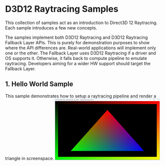 # D3D12 Raytracing Samples
This collection of samples act as an introduction to Direct3D 12 Raytracing. Each sample introduces a few new concepts. 

The samples implement both D3D12 Raytracing and D3D12 Raytracing Fallback Layer APIs. This is purely for demonstration purposes to show where the API differences are. Real-world applications will implement only one or the other. The Fallback Layer uses D3D12 Raytracing if a driver and OS supports it. Otherwise, it falls back to compute pipeline to emulate raytracing. Developers aiming for a wider HW support should target the Fallback Layer.

## 1. Hello World Sample
This sample demonstrates how to setup a raytracing pipeline and render a triangle in screenspace.
![D3D12 Raytracing Hello World GUI](src\D3D12RaytracingHelloWorld\Screenshot_small.png)
